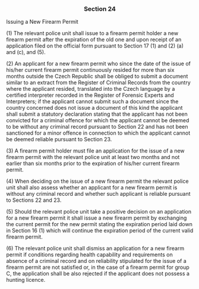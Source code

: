 ### <a name="section_24"></a><p align="center">Section 24</p>

Issuing a New Firearm Permit

(1) The relevant police unit shall issue to a firearm permit holder a new firearm permit after the expiration of the old one and upon receipt of an application filed on the official form pursuant to Section 17 (1) and (2) (a) and (c), and (5).

(2) An applicant for a new firearm permit who since the date of the issue of his/her current firearm permit continuously resided for more than six months outside the Czech Republic shall be obliged to submit a document similar to an extract from the Register of Criminal Records from the country where the applicant resided, translated into the Czech language by a certified interpreter recorded in the Register of Forensic Experts and Interpreters; if the applicant cannot submit such a document since the country concerned does not issue a document of this kind the applicant shall submit a statutory declaration stating that the applicant has not been convicted for a criminal offence for which the applicant cannot be deemed to be without any criminal record pursuant to Section 22 and has not been sanctioned for a minor offence in connection to which the applicant cannot be deemed reliable pursuant to Section 23.

(3) A firearm permit holder must file an application for the issue of a new firearm permit with the relevant police unit at least two months and not earlier than six months prior to the expiration of his/her current firearm permit.

(4) When deciding on the issue of a new firearm permit the relevant police unit shall also assess whether an applicant for a new firearm permit is without any criminal record and whether such applicant is reliable pursuant to Sections 22 and 23.

(5) Should the relevant police unit take a positive decision on an application for a new firearm permit it shall issue a new firearm permit by exchanging the current permit for the new permit stating the expiration period laid down in Section 16 (1) which will continue the expiration period of the current valid firearm permit.

(6) The relevant police unit shall dismiss an application for a new firearm permit if conditions regarding health capability and requirements on absence of a criminal record and on reliability stipulated for the issue of a firearm permit are not satisfied or, in the case of a firearm permit for group C, the application shall be also rejected if the applicant does not possess a hunting licence.

